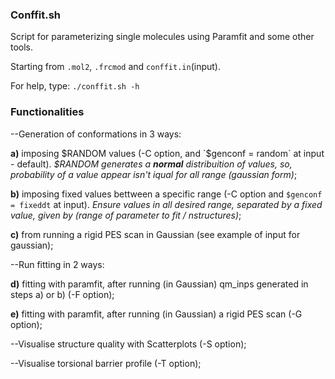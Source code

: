 ### Conffit.sh

Script for parameterizing single molecules using Paramfit and some other tools.

Starting from `.mol2`, `.frcmod` and `conffit.in`(input).

For help, type:  `./conffit.sh -h` 

### Functionalities

--Generation of conformations in 3 ways:

  **a)** imposing $RANDOM values (-C option, and `$genconf = random` at input - default).
  _$RANDOM generates a **normal** distribuition of values, so, probability of a value appear isn't iqual for all range (gaussian form)_;
  
  **b)** imposing fixed values bettween a specific range (-C option and `$genconf = fixeddt` at input).
  _Ensure values in all desired range, separated by a fixed value, given by (range of parameter to fit / nstructures)_;

  **c)** from running a rigid PES scan in Gaussian (see example of input for gaussian); 


--Run fitting in 2 ways:

  **d)** fitting with paramfit, after running (in Gaussian) qm_inps generated in steps a) or b) (-F option); 

  **e)** fitting with paramfit, after running (in Gaussian) a rigid PES scan (-G option);


--Visualise structure quality with Scatterplots (-S option);


--Visualise torsional barrier profile (-T option);
